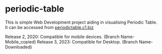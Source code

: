 # periodic-table
This is simple Web Development project aiding in visualising Periodic Table. 
It can be accessed from [periodictable.c1.biz](http://periodictable.c1.biz/)

Release 2, 2020: Compatible for mobile devices. (Branch Name- Mobile_copied)
Release 3, 2023: Compatible for Desktop. (Branch Name- Downloaded)

